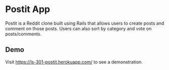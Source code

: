 # Postit App

Postit is a Reddit clone built using Rails that allows users to create posts and comment on those posts. Users can also sort by category and vote on posts/comments.

## Demo

Visit https://ls-301-postit.herokuapp.com/ to see a demonstration.

